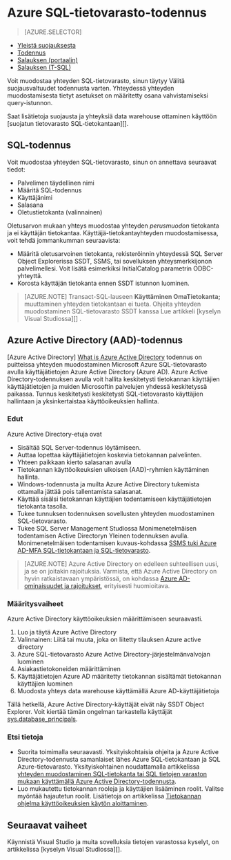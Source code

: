 <properties
   pageTitle="Azure SQL-tietovarasto todennusta | Microsoft Azure"
   description="Azure Active Directory (AAD) ja SQL Server todennusta Azure SQL-tietovarasto."
   services="sql-data-warehouse"
   documentationCenter=""
   authors="byham"
   manager="barbkess"
   editor=""
   tags=""/>

<tags
   ms.service="sql-data-warehouse"
   ms.devlang="na"
   ms.topic="article"
   ms.tgt_pltfrm="na"
   ms.workload="data-management"
   ms.date="09/24/2016"
   ms.author="rickbyh;barbkess;sonyama"/>

# <a name="authentication-to-azure-sql-data-warehouse"></a>Azure SQL-tietovarasto-todennus

> [AZURE.SELECTOR]
- [Yleistä suojauksesta](sql-data-warehouse-overview-manage-security.md)
- [Todennus](sql-data-warehouse-authentication.md)
- [Salauksen (portaalin)](sql-data-warehouse-encryption-tde.md)
- [Salauksen (T-SQL)](sql-data-warehouse-encryption-tde-tsql.md)

Voit muodostaa yhteyden SQL-tietovarasto, sinun täytyy Välitä suojausvaltuudet todennusta varten. Yhteydessä yhteyden muodostamisesta tietyt asetukset on määritetty osana vahvistamiseksi query-istunnon.  

Saat lisätietoja suojausta ja yhteyksiä data warehouse ottaminen käyttöön [suojatun tietovarasto SQL-tietokantaan][].

## <a name="sql-authentication"></a>SQL-todennus
Voit muodostaa yhteyden SQL-tietovarasto, sinun on annettava seuraavat tiedot:

- Palvelimen täydellinen nimi
- Määritä SQL-todennus
- Käyttäjänimi
- Salasana
- Oletustietokanta (valinnainen)

Oletusarvon mukaan yhteys muodostaa yhteyden *perusmuodon* tietokanta ja ei käyttäjän tietokantaa. Käyttäjä-tietokantayhteyden muodostamisessa, voit tehdä jommankumman seuraavista:

- Määritä oletusarvoinen tietokanta, rekisteröinnin yhteydessä SQL Server Object Explorerissa SSDT, SSMS, tai sovelluksen yhteysmerkkijonon palvelimellesi. Voit lisätä esimerkiksi InitialCatalog parametrin ODBC-yhteyttä.
- Korosta käyttäjän tietokanta ennen SSDT istunnon luominen.

> [AZURE.NOTE] Transact-SQL-lauseen **Käyttäminen OmaTietokanta;** muuttaminen yhteyden tietokantaan ei tueta. Ohjeita yhteyden muodostaminen SQL-tietovarasto SSDT kanssa Lue artikkeli [kyselyn Visual Studiossa][] .

## <a name="azure-active-directory-aad-authentication"></a>Azure Active Directory (AAD)-todennus

[Azure Active Directory] [ What is Azure Active Directory] todennus on puitteissa yhteyden muodostaminen Microsoft Azure SQL-tietovarasto avulla käyttäjätietojen Azure Active Directory (Azure AD). Azure Active Directory-todennuksen avulla voit hallita keskitetysti tietokannan käyttäjien käyttäjätietojen ja muiden Microsoftin palvelujen yhdessä keskitetyssä paikassa. Tunnus keskitetysti keskitetysti SQL-tietovarasto käyttäjien hallintaan ja yksinkertaistaa käyttöoikeuksien hallinta. 

### <a name="benefits"></a>Edut

Azure Active Directory-etuja ovat

- Sisältää SQL Server-todennus löytämiseen.
- Auttaa lopettaa käyttäjätietojen koskevia tietokannan palvelinten.
- Yhteen paikkaan kierto salasanan avulla
- Tietokannan käyttöoikeuksien ulkoisen (AAD)-ryhmien käyttäminen hallinta.
- Windows-todennusta ja muilta Azure Active Directory tukemista ottamalla jättää pois tallentamista salasanat.
- Käyttää sisälsi tietokannan käyttäjien todentamiseen käyttäjätietojen tietokanta tasolla.
- Tukee tunnuksen todennuksen sovellusten yhteyden muodostaminen SQL-tietovarasto.
- Tukee SQL Server Management Studiossa Monimenetelmäisen todentamisen Active Directoryn Yleinen todennuksen avulla. Monimenetelmäisen todentamisen kuvaus-kohdassa [SSMS tuki Azure AD-MFA SQL-tietokantaan ja SQL-tietovarasto](../sql-database/sql-database-ssms-mfa-authentication.md).

> [AZURE.NOTE] Azure Active Directory on edelleen suhteellisen uusi, ja se on joitakin rajoituksia. Varmista, että Azure Active Directory on hyvin ratkaistavaan ympäristössä, on kohdassa [Azure AD-ominaisuudet ja rajoitukset][], erityisesti huomioitava.

### <a name="configuration-steps"></a>Määritysvaiheet

Azure Active Directory käyttöoikeuksien määrittämiseen seuraavasti.

1. Luo ja täytä Azure Active Directory
2. Valinnainen: Liitä tai muuta, joka on liitetty tilauksen Azure active directory
3. Azure SQL-tietovarasto Azure Active Directory-järjestelmänvalvojan luominen
4. Asiakastietokoneiden määrittäminen
5. Käyttäjätietojen Azure AD määritetty tietokannan sisältämät tietokannan käyttäjien luominen
6. Muodosta yhteys data warehouse käyttämällä Azure AD-käyttäjätietoja

Tällä hetkellä, Azure Active Directory-käyttäjät eivät näy SSDT Object Explorer. Voit kiertää tämän ongelman tarkastella käyttäjät [sys.database_principals](https://msdn.microsoft.com/library/ms187328.aspx).
  
### <a name="find-the-details"></a>Etsi tietoja
- Suorita toimimalla seuraavasti. Yksityiskohtaisia ohjeita ja Azure Active Directory-todennusta samanlaiset lähes Azure SQL-tietokantaan ja SQL Azure-tietovarasto. Yksityiskohtainen noudattamalla artikkelissa [yhteyden muodostaminen SQL-tietokanta tai SQL tietojen varaston mukaan käyttämällä Azure Active Directory-todennusta](../sql-database/sql-database-aad-authentication.md).
- Luo mukautettu tietokannan rooleja ja käyttäjien lisääminen roolit. Valitse myöntää hajautetun roolit. Lisätietoja on artikkelissa [Tietokannan ohjelma käyttöoikeuksien käytön aloittaminen](https://msdn.microsoft.com/library/mt667986.aspx).

## <a name="next-steps"></a>Seuraavat vaiheet

Käynnistä Visual Studio ja muita sovelluksia tietojen varastossa kyselyt, on artikkelissa [kyselyn Visual Studiossa][].

<!-- Article references -->
[SQL-tietovarasto-tietokannan suojaaminen]: ./sql-data-warehouse-overview-manage-security.md
[Kysely, joka sisältää Visual Studio]: ./sql-data-warehouse-query-visual-studio.md
[What is Azure Active Directory]: ../active-directory/active-directory-whatis.md
[Azure AD-ominaisuudet ja rajoitukset]: ../sql-database/sql-database-aad-authentication.md#azure-ad-features-and-limitations
